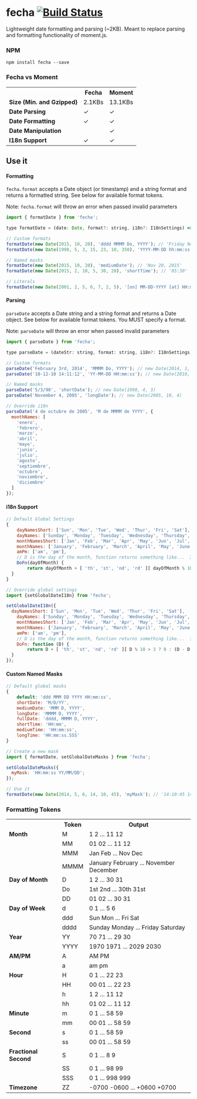# fecha [![Build Status](https://travis-ci.org/taylorhakes/fecha.svg?branch=master)](https://travis-ci.org/taylorhakes/fecha)

Lightweight date formatting and parsing (~2KB). Meant to replace parsing and formatting functionality of moment.js.

### NPM
```
npm install fecha --save
```

### Fecha vs Moment
<table class="table table-striped table-bordered">
  <tbody>
    <tr>
      <th></th>
      <th>Fecha</th>
      <th>Moment</th>
    </tr>
    <tr>
      <td><b>Size (Min. and Gzipped)</b></td>
      <td>2.1KBs</td>
      <td>13.1KBs</td>
    </tr>
    <tr>
      <td><b>Date Parsing</b></td>
      <td>&#x2713;</td>
      <td>&#x2713;</td>
    </tr>
    <tr>
      <td><b>Date Formatting</b></td>
      <td>&#x2713;</td>
      <td>&#x2713;</td>
    </tr>
    <tr>
      <td><b>Date Manipulation</b></td>
      <td></td>
      <td>&#x2713;</td>
    </tr>
    <tr>
      <td><b>I18n Support</b></td>
      <td>&#x2713;</td>
      <td>&#x2713;</td>
    </tr>
  </tbody>
</table>

## Use it

#### Formatting
`fecha.format` accepts a Date object (or timestamp) and a string format and returns a formatted string. See below for
available format tokens.

Note: `fecha.format` will throw an error when passed invalid parameters
```js
import { formatDate } from 'fecha';

type formatDate = (date: Date, format?: string, i18n?: I18nSettings) => str;

// Custom formats
formatDate(new Date(2015, 10, 20), 'dddd MMMM Do, YYYY'); // 'Friday November 20th, 2015'
formatDate(new Date(1998, 5, 3, 15, 23, 10, 350), 'YYYY-MM-DD hh:mm:ss.SSS A'); // '1998-06-03 03:23:10.350 PM'

// Named masks
formatDate(new Date(2015, 10, 20), 'mediumDate'); // 'Nov 20, 2015'
formatDate(new Date(2015, 2, 10, 5, 30, 20), 'shortTime'); // '05:30'

// Literals
formatDate(new Date(2001, 2, 5, 6, 7, 2, 5), '[on] MM-DD-YYYY [at] HH:mm'); // 'on 03-05-2001 at 06:07'
```

#### Parsing
`parseDate` accepts a Date string and a string format and returns a Date object. See below for available format tokens. You MUST specify a format.

Note: `parseDate` will throw an error when passed invalid parameters
```js
import { parseDate } from 'fecha';

type parseDate = (dateStr: string, format: string, i18n?: I18nSettings) => Date|null;

// Custom formats
parseDate('February 3rd, 2014', 'MMMM Do, YYYY'); // new Date(2014, 1, 3)
parseDate('10-12-10 14:11:12', 'YY-MM-DD HH:mm:ss'); // new Date(2010, 11, 10, 14, 11, 12)

// Named masks
parseDate('5/3/98', 'shortDate'); // new Date(1998, 4, 3)
parseDate('November 4, 2005', 'longDate'); // new Date(2005, 10, 4)

// Override i18n
parseDate('4 de octubre de 2005', 'M de MMMM de YYYY', {
  monthNames: [
    'enero',
    'febrero',
    'marzo',
    'abril',
    'mayo',
    'junio',
    'julio',
    'agosto',
    'septiembre',
    'octubre',
    'noviembre',
    'diciembre'
  ]
});
```

#### i18n Support
```js
// Default Global Settings
{
	dayNamesShort: ['Sun', 'Mon', 'Tue', 'Wed', 'Thur', 'Fri', 'Sat'],
	dayNames: ['Sunday', 'Monday', 'Tuesday', 'Wednesday', 'Thursday', 'Friday', 'Saturday'],
	monthNamesShort: ['Jan', 'Feb', 'Mar', 'Apr', 'May', 'Jun', 'Jul', 'Aug', 'Sep', 'Oct', 'Nov', 'Dec'],
	monthNames: ['January', 'February', 'March', 'April', 'May', 'June', 'July', 'August', 'September', 'October', 'November', 'December'],
	amPm: ['am', 'pm'],
	// D is the day of the month, function returns something like...  3rd or 11th
	DoFn(dayOfMonth) {
		return dayOfMonth + [ 'th', 'st', 'nd', 'rd' ][ dayOfMonth % 10 > 3 ? 0 : (dayOfMonth - dayOfMonth % 10 !== 10) * dayOfMonth % 10 ];
  }
}

// Override global settings
import {setGlobalDateI18n} from 'fecha';

setGlobalDateI18n({
  dayNamesShort: ['Sun', 'Mon', 'Tue', 'Wed', 'Thur', 'Fri', 'Sat'],
	dayNames: ['Sunday', 'Monday', 'Tuesday', 'Wednesday', 'Thursday', 'Friday', 'Saturday'],
	monthNamesShort: ['Jan', 'Feb', 'Mar', 'Apr', 'May', 'Jun', 'Jul', 'Aug', 'Sep', 'Oct', 'Nov', 'Dec'],
	monthNames: ['January', 'February', 'March', 'April', 'May', 'June', 'July', 'August', 'September', 'October', 'November', 'December'],
	amPm: ['am', 'pm'],
	// D is the day of the month, function returns something like...  3rd or 11th
	DoFn: function (D) {
		return D + [ 'th', 'st', 'nd', 'rd' ][ D % 10 > 3 ? 0 : (D - D % 10 !== 10) * D % 10 ];
  }
});

```

#### Custom Named Masks
```js
// Default global masks
{
	default: 'ddd MMM DD YYYY HH:mm:ss',
	shortDate: 'M/D/YY',
	mediumDate: 'MMM D, YYYY',
	longDate: 'MMMM D, YYYY',
	fullDate: 'dddd, MMMM D, YYYY',
	shortTime: 'HH:mm',
	mediumTime: 'HH:mm:ss',
	longTime: 'HH:mm:ss.SSS'
}

// Create a new mask
import { formatDate, setGlobalDateMasks } from 'fecha';

setGlobalDateMasks({
  myMask: 'HH:mm:ss YY/MM/DD';
});

// Use it
formatDate(new Date(2014, 5, 6, 14, 10, 45), 'myMask'); // '14:10:45 14/06/06'
```

### Formatting Tokens
<table class="table table-striped table-bordered">
  <tbody>
    <tr>
      <th></th>
      <th>Token</th>
      <th>Output</th>
    </tr>
    <tr>
      <td><b>Month</b></td>
      <td>M</td>
      <td>1 2 ... 11 12</td>
    </tr>
    <tr>
      <td></td>
      <td>MM</td>
      <td>01 02 ... 11 12</td>
    </tr>
    <tr>
      <td></td>
      <td>MMM</td>
      <td>Jan Feb ... Nov Dec</td>
    </tr>
    <tr>
      <td></td>
      <td>MMMM</td>
      <td>January February ... November December</td>
    </tr>
    <tr>
      <td><b>Day of Month</b></td>
      <td>D</td>
      <td>1 2 ... 30 31</td>
    </tr>
    <tr>
      <td></td>
      <td>Do</td>
      <td>1st 2nd ... 30th 31st</td>
    </tr>
    <tr>
      <td></td>
      <td>DD</td>
      <td>01 02 ... 30 31</td>
    </tr>
    <tr>
      <td><b>Day of Week</b></td>
      <td>d</td>
      <td>0 1 ... 5 6</td>
    </tr>
    <tr>
      <td></td>
      <td>ddd</td>
      <td>Sun Mon ... Fri Sat</td>
    </tr>
    <tr>
      <td></td>
      <td>dddd</td>
      <td>Sunday Monday ... Friday Saturday</td>
    </tr>
    <tr>
      <td><b>Year</b></td>
      <td>YY</td>
      <td>70 71 ... 29 30</td>
    </tr>
    <tr>
      <td></td>
      <td>YYYY</td>
      <td>1970 1971 ... 2029 2030</td>
    </tr>
    <tr>
      <td><b>AM/PM</b></td>
      <td>A</td>
      <td>AM PM</td>
    </tr>
    <tr>
      <td></td>
      <td>a</td>
      <td>am pm</td>
    </tr>
    <tr>
      <td><b>Hour</b></td>
      <td>H</td>
      <td>0 1 ... 22 23</td>
    </tr>
    <tr>
      <td></td>
      <td>HH</td>
      <td>00 01 ... 22 23</td>
    </tr>
    <tr>
      <td></td>
      <td>h</td>
      <td>1 2 ... 11 12</td>
    </tr>
    <tr>
      <td></td>
      <td>hh</td>
      <td>01 02 ... 11 12</td>
    </tr>
    <tr>
      <td><b>Minute</b></td>
      <td>m</td>
      <td>0 1 ... 58 59</td>
    </tr>
    <tr>
      <td></td>
      <td>mm</td>
      <td>00 01 ... 58 59</td>
    </tr>
    <tr>
      <td><b>Second</b></td>
      <td>s</td>
      <td>0 1 ... 58 59</td>
    </tr>
    <tr>
      <td></td>
      <td>ss</td>
      <td>00 01 ... 58 59</td>
    </tr>
    <tr>
      <td><b>Fractional Second</b></td>
      <td>S</td>
      <td>0 1 ... 8 9</td>
    </tr>
    <tr>
      <td></td>
      <td>SS</td>
      <td>0 1 ... 98 99</td>
    </tr>
    <tr>
      <td></td>
      <td>SSS</td>
      <td>0 1 ... 998 999</td>
    </tr>
    <tr>
      <td><b>Timezone</b></td>
      <td>ZZ</td>
      <td>
        -0700 -0600 ... +0600 +0700
      </td>
    </tr>
  </tbody>
</table>
